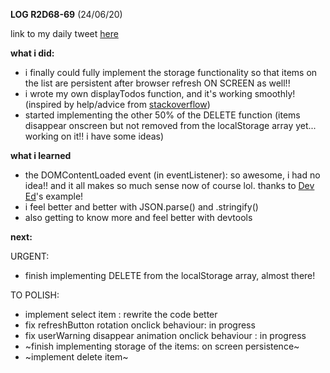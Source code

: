 **LOG R2D68-69** (24/06/20)

link to my daily tweet [here](https://twitter.com/Nightcoder2/status/1275886851677716480)


**what i did:**

- i finally could fully implement the storage functionality so that items on the list are persistent after browser refresh ON SCREEN as well!!
- i wrote my own displayTodos function, and it's working smoothly! (inspired by help/advice from [stackoverflow](https://stackoverflow.com/questions/19635077/adding-objects-to-array-in-localstorage))
- started implementing the other 50% of the DELETE function (items disappear onscreen but not removed from the localStorage array yet... working on it!! i have some ideas)


**what i learned**

- the DOMContentLoaded event (in eventListener): so awesome, i had no idea!! and it all makes so much sense now of course lol. thanks to [Dev Ed](https://twitter.com/developedbyed)'s example!
- i feel better and better with JSON.parse() and .stringify()
- also getting to know more and feel better with devtools 


**next:**

URGENT:
- finish implementing DELETE from the localStorage array, almost there!

TO POLISH:
- implement select item : rewrite the code better
- fix refreshButton rotation onclick behaviour: in progress
- fix userWarning disappear animation onclick behaviour : in progress
- ~finish implementing storage of the items: on screen persistence~ 
- ~implement delete item~
